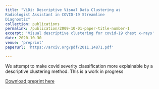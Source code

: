 ```yaml
---
title: "ViDi: Descriptive Visual Data Clustering as
Radiologist Assistant in COVID-19 Streamline
Diagnostic"
collection: publications
permalink: /publication/2009-10-01-paper-title-number-1
excerpt: 'Visual descriptive clustering for covid-19 chest x-rays'
date: 2020-10-30
venue: 'preprint'
paperurl: 'https://arxiv.org/pdf/2011.14871.pdf'

---
```

We attempt to make covid severity classification more explainable by a descriptive clustering method.
This is a work in progress

[Download preprint here](https://arxiv.org/pdf/2011.14871.pdf)

